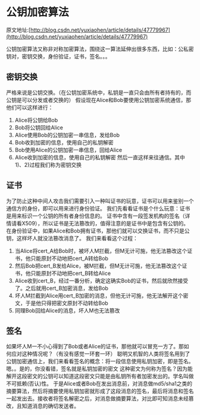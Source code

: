 # 公钥加密算法
原文地址:[http://blog.csdn.net/yuxiaohen/article/details/47779967](http://blog.csdn.net/yuxiaohen/article/details/47779967)

公钥加密算法又称非对称加密算法，围绕这一算法延伸出很多东西，比如：公私密钥对，密钥交换，身份验证，证书，签名。。。



## 密钥交换
严格来说是公钥交换。（在公钥加密系统中，私钥是一直只会由所有者持有的，而公钥是可以分发或者交换的）
假设现在Alice和Bob要使用公钥加密系统通信，那他们可以这样进行：

1. Alice将公钥给Bob
2. Bob将公钥回给Alice
3. Alice使用Bob的公钥加密一串信息，发给Bob
4. Bob收到加密的信息，使用自己的私钥解密
5. Bob使用Alice的公钥加密一串信息，回给Alice
6. Alice收到加密的信息，使用自己的私钥解密
然后一直这样来往通信。其中1)、2)过程我们称为密钥交换



##  证书
为了防止这种中间人攻击我们需要引入一种叫证书的玩意，证书可以用来鉴别一个通信方的身份，即可以用来进行身份验证。
我们先看看证书是个什么玩意：证书是用来标识一个公钥的所有者身份信息的。
证书中含有一段签发机构的签名（详情请看X509），所以证书是无法篡改的，值得注意的是证书中是包含有公钥的。在身份验证中，如果Alice和Bob拥有证书，那他们就可以交换证书，而不只是公钥，这样坏人就没法篡改消息了。
我们来看看这个过程：

1. 当Alice将cert_A给Bob时，被坏人M拦截，但M无计可施，他无法篡改这个证书，他只能原封不动地把cert_A转给Bob
2. 然后Bob把cert_B发给Alice，被M拦截，但M无计可施，他无法篡改这个证书，他只能原封不动地把cert_B转给Alice
3. Alice收到cert_B，经过一番分析，确定这确实Bob的证书，然后就欣然接受了。之后就用cert_B加密消息，发给Bob
4. 坏人M拦截到Alice用cert_B加密的消息，但他无计可施，他无法解开这个密文，于是他只得把密文原封不动转给Bob
5. 同理Bob回给Alice的消息，坏人M也无法篡改



## 签名
如果坏人M一不小心得到了Bob或者Alice的证书，那他就可以冒充一方了。那如何应对这种情况呢？（有没有感觉一环套一环）
聪明又机智的人类将签名用到了公钥加密通信上，我们来看看签名的概念：将一段信息使用私钥加密，即是签名。嗯。。是的，你没看错，签名就是私钥加密的密文
这种密文为何称为签名？因为能解开这段密文的公钥可以知道这段密文只能是由私钥所有者加密发出的。学名叫做不可抵赖(否认)性。
于是Alice或者Bob在发出消息前，对消息做md5/sha1之类的摘要算法，然后将摘要使用私钥加密就形成了这段消息的签名，最后将消息和签名一起发出去。接收者将签名解密之后，对消息做摘要算法，对比即可知消息未经篡改，且知道消息的确切发送者。